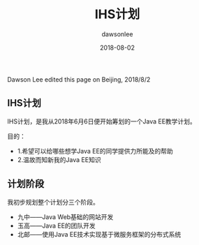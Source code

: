﻿---
title: "IHS计划"
layout: post
date: 2018-08-02
image: 
headerImage: false
tag:
- NetBeans9.0
- NetBeans8.2
star: false
projects: true
author: dawsonlee
---


Dawson Lee edited this page on Beijing, 2018/8/2

<div class="breaker"></div>


## IHS计划

IHS计划，是我从2018年6月6日便开始筹划的一个Java EE教学计划。

目的：

*  1.希望可以给哪些想学Java EE的同学提供力所能及的帮助
*  2.温故而知新我的Java EE知识

##  计划阶段

我初步规划整个计划分三个阶段。

*  九中——Java Web基础的网站开发 
*  玉高——Java EE的团队开发
*  北邮——使用Java EE技术实现基于微服务框架的分布式系统